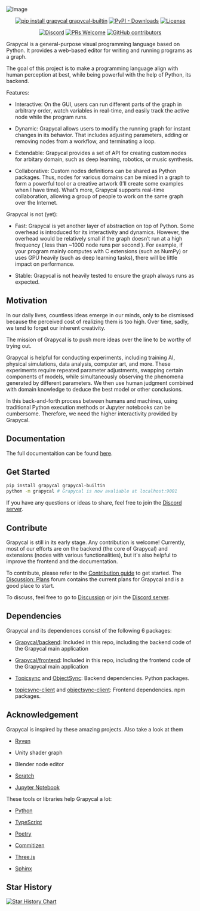 
![Image](https://i.imgur.com/hEnU3MI.png)

<div align="center">

[![pip install grapycal grapycal-builtin](https://img.shields.io/badge/pip_install-grapycal_grapycal--builtin-purple)](https://pypi.org/project/grapycal/)
[![PyPI - Downloads](https://img.shields.io/pypi/dw/grapycal)](https://pypi.org/project/grapycal/)
[![License](https://img.shields.io/github/license/Grapycal/Grapycal)](./LICENSE)


[![Discord](https://img.shields.io/discord/1094532480721236041?logo=discord&labelColor=white&color=5865F2)](https://discord.gg/adNQcS42CT)
[![PRs Welcome](https://img.shields.io/badge/PRs-welcome-brightgreen)](https://github.com/Grapycal/Grapycal/pulls)
[![GitHub contributors](https://img.shields.io/github/contributors/Grapycal/grapycal)](https://github.com/Grapycal/Grapycal/graphs/contributors)
</div>
Grapycal is a general-purpose visual programming language based on Python. It provides a web-based editor for writing and running programs as a graph.

The goal of this project is to make a programming language align with human perception at best, while being powerful with the help of Python, its backend.

Features:

- Interactive: On the GUI, users can run different parts of the graph in arbitrary order, watch variables in real-time, and easily track the active node while the program runs.

- Dynamic: Grapycal allows users to modify the running graph for instant changes in its behavior. That includes adjusting parameters, adding or removing nodes from a workflow, and terminating a loop.

- Extendable: Grapycal provides a set of API for creating custom nodes for arbitary domain, such as deep learning, robotics, or music synthesis.

- Collaborative: Custom nodes definitions can be shared as Python packages. Thus, nodes for various domains can be mixed in a graph to form a powerful tool or a creative artwork (I’ll create some examples when I have time). What’s more, Grapycal supports real-time collaboration, allowing a group of people to work on the same graph over the Internet.

Grapycal is not (yet):

- Fast: Grapycal is yet another layer of abstraction on top of Python. Some overhead is introduced for its interactivity and dynamics. However, the overhead would be relatively small if the graph doesn’t run at a high frequency ( less than ~1000 node runs per second ). For example, if your program mainly computes with C extensions (such as NumPy) or uses GPU heavily (such as deep learning tasks), there will be little impact on performance.

- Stable: Grapycal is not heavily tested to ensure the graph always runs as expected.

## Motivation

In our daily lives, countless ideas emerge in our minds, only to be dismissed because the perceived cost of realizing them is too high. Over time, sadly, we tend to forget our inherent creativity.

The mission of Grapycal is to push more ideas over the line to be worthy of trying out.

Grapycal is helpful for conducting experiments, including training AI, physical simulations, data analysis, computer art, and more. These experiments require repeated parameter adjustments, swapping certain components of models, while simultaneously observing the phenomena generated by different parameters. We then use human judgment combined with domain knowledge to deduce the best model or other conclusions.

In this back-and-forth process between humans and machines, using traditional Python execution methods or Jupyter notebooks can be cumbersome. Therefore, we need the higher interactivity provided by Grapycal.



## Documentation

The full documentaition can be found [here](https://eri24816.github.io/Grapycal/).

## Get Started

```bash
pip install grapycal grapycal-builtin
python -m grapycal # Grapycal is now avaliable at localhost:9001
```

If you have any questions or ideas to share, feel free to join the [Discord server](https://discord.gg/adNQcS42CT).

## Contribute


Grapycal is still in its early stage. Any contribution is welcome! Currently, most of our efforts are on the backend (the core of Grapycal) and extensions (nodes with various functionalities), but it's also helpful to improve the frontend and the documentation.

To contribute, please refer to the [Contribution guide](https://eri24816.github.io/Grapycal/contribution_guide/contribution.html) to get started. The [Discussion: Plans](https://github.com/Grapycal/Grapycal/discussions/categories/plans) forum contains the current plans for Grapycal and is a good place to start.

To discuss, feel free to go to [Discussion](https://github.com/Grapycal/Grapycal/discussions) or join the [Discord server](https://discord.gg/adNQcS42CT).

## Dependencies

Grapycal and its dependences consist of the following 6 packages:

- [Grapycal/backend](https://github.com/Grapycal/Grapycal): Included in this repo, including the backend code of the Grapycal main application

- [Grapycal/frontend](https://github.com/Grapycal/Grapycal): Included in this repo, including the frontend code of the Grapycal main application

- [Topicsync](https://github.com/eri24816/Topicsync) and [ObjectSync](https://github.com/eri24816/ObjectSync): Backend dependencies. Python packages.

- [topicsync-client](https://github.com/eri24816/topicsync-client) and [objectsync-client](https://github.com/eri24816/ObjectSyncClient_ts): Frontend dependencies. npm packages.

## Acknowledgement

Grapycal is inspired by these amazing projects. Also take a look at them

- [Ryven](https://github.com/leon-thomm/Ryven)

- Unity shader graph

- Blender node editor

- [Scratch](https://scratch.mit.edu/)

- [Jupyter Notebook](https://github.com/jupyter/notebook)


These tools or libraries help Grapycal a lot:

- [Python](https://python.org/)

- [TypeScript](https://typescriptlang.org/)

- [Poetry](https://python-poetry.org/)

- [Commitizen](https://github.com/commitizen-tools/commitizen)

- [Three.js](https://threejs.org/)

- [Sphinx](https://www.sphinx-doc.org/)

## Star History

<a href="https://star-history.com/#Grapycal/Grapycal&Date">
  <picture>
    <source media="(prefers-color-scheme: dark)" srcset="https://api.star-history.com/svg?repos=Grapycal/Grapycal&type=Date&theme=dark" />
    <source media="(prefers-color-scheme: light)" srcset="https://api.star-history.com/svg?repos=Grapycal/Grapycal&type=Date" />
    <img alt="Star History Chart" src="https://api.star-history.com/svg?repos=Grapycal/Grapycal&type=Date" />
  </picture>
</a>

